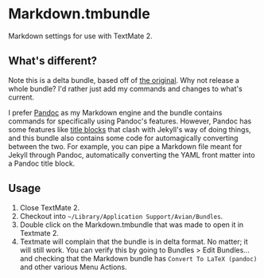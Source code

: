 # Markdown.tmbundle

Markdown settings for use with TextMate 2.

## What's different?

Note this is a delta bundle, based off of [the original](https://github.com/textmate/markdown.tmbundle).  Why not release a whole bundle?  I'd rather just add my commands and changes to what's current.

I prefer [Pandoc](http://johnmacfarlane.net/pandoc/) as my Markdown engine and the bundle contains commands for specifically using Pandoc's features.  However, Pandoc has some features like [title blocks](http://johnmacfarlane.net/pandoc/README.html#extension-pandoc_title_block) that clash with Jekyll's way of doing things, and this bundle also contains some code for automagically converting between the two.  For example, you can pipe a Markdown file meant for Jekyll through Pandoc, automatically converting the YAML front matter into a Pandoc title block.

## Usage

1. Close TextMate 2.
2. Checkout into `~/Library/Application Support/Avian/Bundles`.
3. Double click on the Markdown.tmbundle that was made to open it in Textmate 2.
4. Textmate will complain that the bundle is in delta format.  No matter; it will still work.  You can verify this by going to Bundles > Edit Bundles... and checking that the Markdown bundle has `Convert To LaTeX (pandoc)` and other various Menu Actions.